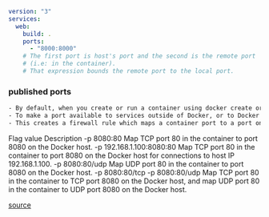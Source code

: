 ~~~yml
version: "3"
services:
  web:
    build: .
    ports:
      - "8000:8000"
    # The first port is host's port and the second is the remote port
    # (i.e: in the container).
    # That expression bounds the remote port to the local port.
~~~

### published ports

~~~html
- By default, when you create or run a container using docker create or docker run, it does not publish any of its ports to the outside world.
- To make a port available to services outside of Docker, or to Docker containers which are not connected to the container’s network, use the --publish or -p flag.
- This creates a firewall rule which maps a container port to a port on the Docker host to the outside world. Here are some examples.
~~~

Flag value	Description
-p 8080:80	Map TCP port 80 in the container to port 8080 on the Docker host.
-p 192.168.1.100:8080:80	Map TCP port 80 in the container to port 8080 on the Docker host for connections to host IP 192.168.1.100.
-p 8080:80/udp	Map UDP port 80 in the container to port 8080 on the Docker host.
-p 8080:80/tcp -p 8080:80/udp	Map TCP port 80 in the container to TCP port 8080 on the Docker host, and map UDP port 80 in the container to UDP port 8080 on the Docker host.


[source](https://docs.docker.com/config/containers/container-networking/)
